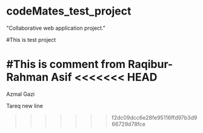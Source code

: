 # codeMates_test_project
"Collaborative web application project."

#This is test project 

#This is comment from Raqibur-Rahman
Asif
<<<<<<< HEAD
=======
Azmal Gazi

Tareq new line
>>>>>>> f2dc09dcc6e28fe95116ffd97b3d966729d78fce
